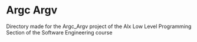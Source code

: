 # Argc Argv

Directory made for the Argc_Argv project of the Alx Low Level Programming Section of the Software Engineering course